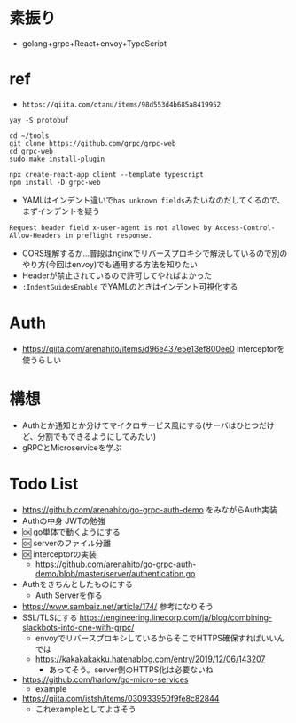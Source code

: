 # 素振り
- golang+grpc+React+envoy+TypeScript

# ref
- `https://qiita.com/otanu/items/98d553d4b685a8419952`

```
yay -S protobuf

cd ~/tools
git clone https://github.com/grpc/grpc-web
cd grpc-web
sudo make install-plugin

npx create-react-app client --template typescript
npm install -D grpc-web
```
- YAMLはインデント違いで`has unknown fields`みたいなのだしてくるので、まずインデントを疑う
```
Request header field x-user-agent is not allowed by Access-Control-Allow-Headers in preflight response.
```
- CORS理解するか...普段はnginxでリバースプロキシで解決しているので別のやり方(今回はenvoy)でも通用する方法を知りたい
- Headerが禁止されているので許可してやればよかった
- `:IndentGuidesEnable` でYAMLのときはインデント可視化する

# Auth
- https://qiita.com/arenahito/items/d96e437e5e13ef800ee0 interceptorを使うらしい

# 構想
- Authとか通知とか分けてマイクロサービス風にする(サーバはひとつだけど、分割でもできるようにしてみたい)
- gRPCとMicroserviceを学ぶ

# Todo List
- https://github.com/arenahito/go-grpc-auth-demo をみながらAuth実装
- Authの中身 JWTの勉強
- :ok: go単体で動くようにする
- :ok: serverのファイル分離
- :ok: interceptorの実装
  - https://github.com/arenahito/go-grpc-auth-demo/blob/master/server/authentication.go
- Authをきちんとしたものにする
  - Auth Serverを作る
- https://www.sambaiz.net/article/174/ 参考になりそう
- SSL/TLSにする https://engineering.linecorp.com/ja/blog/combining-slackbots-into-one-with-grpc/
  - envoyでリバースプロキシしているからそこでHTTPS確保すればいいんでは
  - https://kakakakakku.hatenablog.com/entry/2019/12/06/143207
    - あってそう。server側のHTTPS化は必要ないね
- https://github.com/harlow/go-micro-services
  - example
- https://qiita.com/istsh/items/030933950f9fe8c82844
  - これexampleとしてよさそう
